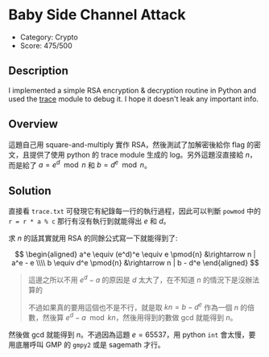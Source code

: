 # Baby Side Channel Attack

* Category: Crypto
* Score: 475/500

## Description

I implemented a simple RSA encryption & decryption routine in Python and used the [trace](https://docs.python.org/3/library/trace.html) module to debug it.  I hope it doesn't leak any important info.

## Overview

這題自己用 square-and-multiply 實作 RSA，然後測試了加解密後給你 flag 的密文，且提供了使用 python 的 trace module 生成的 log。另外這題沒直接給 $n$，而是給了 $a = e^d \mod{n}$ 和 $b = d^e \mod{n}$。

## Solution

直接看 `trace.txt` 可發現它有紀錄每一行的執行過程，因此可以判斷 `powmod` 中的 `r = r * a % c` 那行有沒有執行到就能得出 $e$ 和 $d$。

求 $n$ 的話其實就用 RSA 的同餘公式寫一下就能得到了:

$$
\begin{aligned}
a^e \equiv (e^d)^e \equiv e \pmod{n} &\rightarrow n | a^e - e \\\\
b \equiv d^e \pmod{n} &\rightarrow n | b - d^e
\end{aligned}
$$

> 這邊之所以不用 $e^d-a$ 的原因是 $d$ 太大了，在不知道 $n$ 的情況下是沒辦法算的
>
> 不過如果真的要用這個也不是不行，就是取 $kn=b-d^e$ 作為一個 $n$ 的倍數，然後算 $e^d-a \mod{kn}$，然後用得到的數做 gcd 就能得到 $n$。

然後做 gcd 就能得到 $n$。不過因為這題 $e=65537$，用 python `int` 會太慢，要用底層呼叫 GMP 的 `gmpy2` 或是 sagemath 才行。
